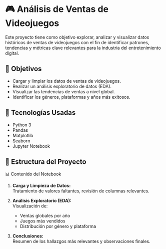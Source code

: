 # 🎮 Análisis de Ventas de Videojuegos

Este proyecto tiene como objetivo explorar, analizar y visualizar datos históricos de ventas de videojuegos con el fin de identificar patrones, tendencias y métricas clave relevantes para la industria del entretenimiento digital.

## 📌 Objetivos

- Cargar y limpiar los datos de ventas de videojuegos.
- Realizar un análisis exploratorio de datos (EDA).
- Visualizar las tendencias de ventas a nivel global.
- Identificar los géneros, plataformas y años más exitosos.

## 🧪 Tecnologías Usadas

- Python 3
- Pandas
- Matplotlib
- Seaborn
- Jupyter Notebook

## 📁 Estructura del Proyecto
 📊 Contenido del Notebook

1. **Carga y Limpieza de Datos:**  
   Tratamiento de valores faltantes, revisión de columnas relevantes.

2. **Análisis Exploratorio (EDA):**  
   Visualización de:
   - Ventas globales por año
   - Juegos más vendidos
   - Distribución por género y plataforma

3. **Conclusiones:**  
   Resumen de los hallazgos más relevantes y observaciones finales.
